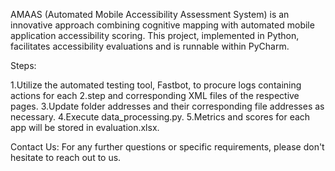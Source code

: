 AMAAS (Automated Mobile Accessibility Assessment System) is an innovative approach combining cognitive mapping with automated mobile application accessibility scoring. This project, implemented in Python, facilitates accessibility evaluations and is runnable within PyCharm.

Steps:

1.Utilize the automated testing tool, Fastbot, to procure logs containing actions for each 2.step and corresponding XML files of the respective pages.
3.Update folder addresses and their corresponding file addresses as necessary.
4.Execute data_processing.py.
5.Metrics and scores for each app will be stored in evaluation.xlsx.

Contact Us:
For any further questions or specific requirements, please don't hesitate to reach out to us.